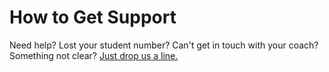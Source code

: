 # How to Get Support

Need help? Lost your student number? Can't get in touch with your coach? Something not clear? [Just drop us a line.](mailto:support@biblefirst.online?subject=Support%20Request)
